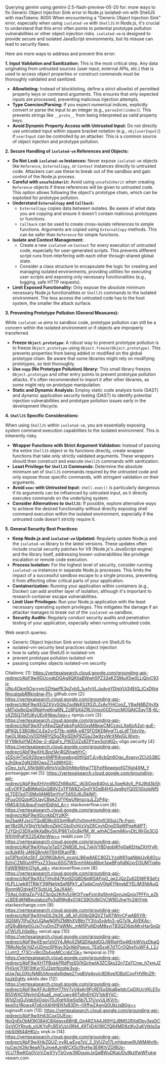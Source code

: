 Querying gemini using gemini-2.5-flash-preview-05-20 for: more ways to fix Generic Object Injection Sink error in Node.js isolated-vm with ShellJS with maxTokens: 8000
When encountering a "Generic Object Injection Sink" error, especially when using `isolated-vm` with `ShellJS` in Node.js, it's crucial to understand that this error often points to potential prototype pollution vulnerabilities or other object injection risks. `isolated-vm` is designed to provide secure and isolated JavaScript environments, but its misuse can lead to security flaws.

Here are more ways to address and prevent this error:

**1. Input Validation and Sanitization:**
This is the most critical step. Any data originating from untrusted sources (user input, external APIs, etc.) that is used to access object properties or construct commands must be thoroughly validated and sanitized.

*   **Allowlisting:** Instead of blocklisting, define a strict allowlist of permitted property keys or command arguments. This ensures that only expected inputs are processed, preventing malicious injection attempts.
*   **Type Coercion/Parsing:** If you expect numerical indices, explicitly convert or parse the input to an integer (e.g., `parseInt(index)`). This prevents strings like `__proto__` from being interpreted as valid property keys.
*   **Avoid Dynamic Property Access with Untrusted Input:** Do not directly use untrusted input within square bracket notation (e.g., `obj[userInput]`) if `userInput` can be controlled by an attacker. This is a common source of object injection and prototype pollution.

**2. Secure Handling of `isolated-vm` References and Objects:**

*   **Do Not Leak `isolated-vm` Instances:** Never expose `isolated-vm` objects like `Reference`, `ExternalCopy`, or `Context` instances directly to untrusted code. Attackers can use these to break out of the sandbox and gain control of the Node.js process.
*   **Careful with `unsafeInherit`:** Avoid using `unsafeInherit` when creating `Reference` objects if these references will be given to untrusted code. This option allows following the object's prototype chain, which can be exploited for prototype pollution.
*   **Understand `ExternalCopy` and `Callback`:**
    *   `ExternalCopy` copies data between isolates. Be aware of what data you are copying and ensure it doesn't contain malicious prototypes or functions.
    *   `Callback` can be used to create cross-isolate references to simple functions. Arguments are copied using `ExternalCopy` methods. This can be safer than `Reference` for simple functions.
*   **Isolate and Context Management:**
    *   Create a new `isolated-vm` `Context` for every execution of untrusted code, especially for user-generated scripts. This prevents different script runs from interfering with each other through shared global state.
    *   Consider a class structure to encapsulate the logic for creating and managing isolated environments, providing utilities for executing user scripts and exposing only necessary functionalities (e.g., logging, safe HTTP requests).
*   **Limit Exposed Functionality:** Only expose the absolute minimum necessary Node.js functionalities or `ShellJS` commands to the isolated environment. The less access the untrusted code has to the host system, the smaller the attack surface.

**3. Preventing Prototype Pollution (General Measures):**

While `isolated-vm` aims to sandbox code, prototype pollution can still be a concern within the isolated environment or if objects are improperly transferred.

*   **Freeze `Object.prototype`:** A robust way to prevent prototype pollution is to freeze `Object.prototype` using `Object.freeze(Object.prototype)`. This prevents properties from being added or modified on the global prototype chain. Be aware that some libraries might rely on modifying prototypes, so test thoroughly.
*   **Use `nopp` (No Prototype Pollution) library:** This small library freezes `Object.prototype` and other entry points to prevent prototype pollution attacks. It's often recommended to import it after other libraries, as some might rely on prototype manipulation.
*   **Static and Dynamic Analysis:** Employ static code analysis tools (SAST) and dynamic application security testing (DAST) to identify potential injection vulnerabilities and prototype pollution issues early in the development lifecycle.

**4. `ShellJS` Specific Considerations:**

When using `ShellJS` within `isolated-vm`, you are essentially exposing system command execution capabilities to the isolated environment. This is inherently risky.

*   **Wrapper Functions with Strict Argument Validation:** Instead of passing the entire `ShellJS` object or its functions directly, create wrapper functions that take only strictly validated arguments. These wrappers should then construct and execute `ShellJS` commands with sanitization.
*   **Least Privilege for `ShellJS` Commands:** Determine the absolute minimum set of `ShellJS` commands required by the untrusted code and only expose those specific commands, with stringent validation on their arguments.
*   **Avoid `exec` with Untrusted Input:** `shell.exec()` is particularly dangerous if its arguments can be influenced by untrusted input, as it directly executes commands on the underlying system.
*   **Consider Alternatives to `ShellJS`:** If possible, explore alternative ways to achieve the desired functionality without directly exposing shell command execution within the isolated environment, especially if the untrusted code doesn't strictly require it.

**5. General Security Best Practices:**

*   **Keep Node.js and `isolated-vm` Updated:** Regularly update Node.js and the `isolated-vm` library to the latest versions. These updates often include crucial security patches for V8 (Node.js's JavaScript engine) and the library itself, addressing known vulnerabilities like privilege escalation or remote code execution.
*   **Process Isolation:** For the highest level of security, consider running `isolated-vm` instances in separate Node.js processes. This limits the impact of a successful sandbox escape to a single process, preventing it from affecting other critical parts of your application.
*   **Containerization:** Running your application within containers (e.g., Docker) can add another layer of isolation, although it's important to research container escape vulnerabilities.
*   **Limit User Privileges:** Run your Node.js application with the least necessary operating system privileges. This mitigates the damage if an attacker manages to break out of the `isolated-vm` sandbox.
*   **Security Audits:** Regularly conduct security audits and penetration testing of your application, especially when running untrusted code.


Web search queries:
- Generic Object Injection Sink error isolated-vm ShellJS fix
- isolated-vm security best practices object injection
- how to safely use ShellJS in isolated-vm
- prevent prototype pollution isolated-vm
- passing complex objects isolated-vm security



Citations:
[1]: https://vertexaisearch.cloud.google.com/grounding-api-redirect/AbF9wXGUcvqbDGAg9QKtlaBWwh5PZ32eKZSMuX5w0LLjQivC93u-UNc4Gkm5Osryym3ZHaePE3pZybS_1uxfvVLJudvgYDlgVUi34EtQ_tCxDttigNncqjgxbRRkndnw-PI= github.com
[2]: https://vertexaisearch.cloud.google.com/grounding-api-redirect/AbF9wXEQZXVy5QIpZsoNkR32fGZLZsAvYHiConZ_Y8wN8BZjtyXkyMTxbdtoQw0NqHyeKnaRN_Zz8FbX4ZRLVmso0GDmzcMOQAtCEayTB-6L-yXZlSQ7l4fUKyUEvIHlkeu1qg== npmjs.com
[3]: https://vertexaisearch.cloud.google.com/grounding-api-redirect/AbF9wXFvif4wZQpFpbsPgASGxsM8pwCMCcecLXp6zA2ut-guE-dPKQL53BG8bCiLEe2yrS75b-ipWA-p87SFDSKDMyglTLgLdFTbtvVe-hwOLWabZoVDDfARYQ5qZRsiSDbP9ZGaJ3w9zvWrXMxjGLWxm-tFYMkKaYMZA0w-2-dQqFx_PWZUiZs8ZPYwv5ohjKQ= oligo.security
[4]: https://vertexaisearch.cloud.google.com/grounding-api-redirect/AbF9wXHLBqz1ArjRQ5hwbYrC-yDDcjHTeG929zwn4MPR4nqwbyg0tfjQdTJLy6cbQn6Ogo_4oaxyrZCUG3BCsJhGkw2gN2I8lOwxZ7UdWHG0-yOeo_txiV_XNrIbWiy6HxVx0b0jhMor6ltw7TEFeIf6ewepofGTKgI4XM_Y portswigger.net
[5]: https://vertexaisearch.cloud.google.com/grounding-api-redirect/AbF9wXHVm9R0ZhR8qXC_jAI3iOqx640yLsLXpeKdyX_P4J9Id3b5hojEyOFP2aB9MqjQxQB9VZxTP1W8ZxGrdYXDeB4HGJqq9gYQ0S1iGiolpNf5pLTDD1zdTiSMxIlAM65mYtvfTdi50J6J5kIM1-2FuuO0QzpKOUayCBpkZsYYKwUNmzcgJLZzP4g-HMG4i1dUbquFmeHDdhld_A== stackoverflow.com
[6]: https://vertexaisearch.cloud.google.com/grounding-api-redirect/AbF9wXGcnkbDYzlKP-lipZbalAFJsrUTQoBDBoS03nHRqPJ1v0myHhOnfC6SuU7k-Fgoj-atr18z0RJVStgYb1a9cgZkhCGtoDyhVzVg29CxyhDnoDSpWPqxKdjPT-TJYQnO3DXw9kXaBkv5IUP98Tx0c8kjfM_W_wlhACSwmMjjyyDtLWrGs3CGN1h1HPqPX2254XerWw== reddit.com
[7]: https://vertexaisearch.cloud.google.com/grounding-api-redirect/AbF9wXHuu1xTaSY2N8DB_hvL7xkjVYBDgoblKfyj0aKEHaZXHYyR-oc8JkKN-JANQ8mAhT6IH5KanPB-ss13Pbn0AzShT_QOflKGbAHj_ncqnLi86w8AEC80ZLYzsW61gaNbbUv64Ocu8zInCZMXuHPPsxZ33qsc6SG7WSrmHIAbid6bm1awBFgfidNUxrD3UMTiq6pFdWB1MiHrG1gA_wk= stackoverflow.com
[8]: https://vertexaisearch.cloud.google.com/grounding-api-redirect/AbF9wXEzTjHy947KmSDQ6D6pWSAFipG_ge2JQzZu62DWFR3aYzHLPLLiwk61TRtkY3WNeVeSqf8PkY_aTgdqCnsV0lgKYNnybEYELjM3fdIAuQ8onmW2dyk41YScbUd_SaJX4Af-7SApL0d0qZp7V4Z3oQs2Kjfo5zWOlTvwFcmXp5hntjQynJgQvjo7PFFn_eZkxLBDEdKNBwutabzzPo3gRWg8xG14CS9OU6jChCW9DJhwYc2AtYmk stackexchange.com
[9]: https://vertexaisearch.cloud.google.com/grounding-api-redirect/AbF9wXHgGILDk2K_gB_kFJIGIbQ6QVZTpR7WhrCFwAB5YR-3QSMV7lPuOtzUQAwN0PijZM8hXVBttr7Y3VuSxjbfo3-gG7s1k_AVEKAc-ofQ9uBkite0GJsj7vuDmZPqWMc_mM5PuNDgM8svjTB3QZj6dxMrxHarSoQruTWU1Lh0e6k= vercel.app
[10]: https://vertexaisearch.cloud.google.com/grounding-api-redirect/AbF9wXEgxfzhGY4JMgXZMQDXaddGGJWRsiH5s4tErkWVszDbaQ7RRoNo5kYdZvUDmo5PKgy3QyNbPseoo_TEdSxxK7dTCrOQhxfjuWF4_L2JLLytrt2_f73Crv9lcIZb4vpMCcnbCGk= temporal.io
[11]: https://vertexaisearch.cloud.google.com/grounding-api-redirect/AbF9wXHTPBxkkPRdPtgS0i1tQchwIA3ZCSks22n7ZqTCnw_h7xmJZPHGnV7I1813tKxr1OJ2ptrNzqhk3vqi-qUw7pLGXtcNABUIAnoqIs6jdwe2TypBVg4oyic9D6vp1OBzICoyFHVRnZR-hszk0gHv aikido.dev
[12]: https://vertexaisearch.cloud.google.com/grounding-api-redirect/AbF9wXF4c8ifhHT7hV7vV4eAr9PcRD5uSIbaBwtdcCpDXUcVKLE5vB55WXC5NvlnhD4uaE_mgCuwy46Ts6nEHOV1zk8YjjC-W1dZioDJVqb5jjOgioj70J0gHjXieSg5b7L17UyyULIKVrh-keq0iz1RowxATqEnX4HlHEN1xB3Dh-rIXffwZAgnQ0UkLtsBGg== loginsoft.com
[13]: https://vertexaisearch.cloud.google.com/grounding-api-redirect/AbF9wXHA3CoxOlJEox-NoQnEkObM3K08AIC8iIidqyx88HB_GjrARZX44J69YQJBMS2RXdDby3esDCGxVlOYRnob_viUKYoPcB5VUzU9N4_49TjiD4i1WCfQ64MD6zIKv2uKVtklsGambSil9844HKU= snyk.io
[14]: https://vertexaisearch.cloud.google.com/grounding-api-redirect/AbF9wXHkZQUZ-nyRLwEsg7sV_2_0VUZg17Lmhbqnw9UWM4hr9i-nuCechOIkr9eaATkJnveAJmWCXScf9vHw3E9KtVZOl8Uo-VLUTRwKGs0VziVZwXYyTbOvw39DouipJsQqBWuDKaUDu9kzIfwWFukw veeam.com